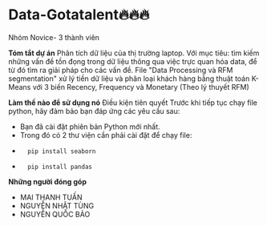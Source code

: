 # Data-Gotatalent🔥🔥🔥
Nhóm Novice- 3 thành viên

**Tóm tắt dự án**
Phân tích dữ liệu của thị trường laptop. Với mục tiêu: tìm kiếm những vấn đề tồn đọng trong dữ liệu thông qua việc trực quan hóa data, để từ đó tìm ra giải pháp cho các vấn đề.
File "Data Processing và RFM segmentation" xử lý tiền dữ liệu và phân loại khách hàng bằng thuật toán K-Means với 3 biến Recency, Frequency và Monetary (Theo lý thuyết RFM)

**Làm thế nào để sử dụng nó**
Điều kiện tiên quyết
Trước khi tiếp tục chạy file python, hãy đảm bảo bạn đáp ứng các yêu cầu sau:
* Bạn đã cài đặt phiên bản Python mới nhất. 
* Trong đó có 2 thư viện cần phải cài đặt để chạy file:
*       pip install seaborn
*       pip install pandas

**Những người đóng góp**
*   MAI THANH TUẤN
*   NGUYỄN NHẬT TÙNG
*   NGUYỄN QUỐC BẢO

